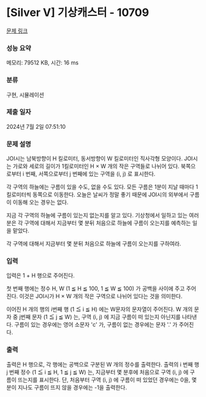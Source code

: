 # [Silver V] 기상캐스터 - 10709 

[문제 링크](https://www.acmicpc.net/problem/10709) 

### 성능 요약

메모리: 79512 KB, 시간: 16 ms

### 분류

구현, 시뮬레이션

### 제출 일자

2024년 7월 2일 07:51:10

### 문제 설명

<p>JOI시는 남북방향이 H 킬로미터, 동서방향이 W 킬로미터인 직사각형 모양이다. JOI시는 가로와 세로의 길이가 1킬로미터인 H × W 개의 작은 구역들로 나뉘어 있다. 북쪽으로부터 i 번째, 서쪽으로부터 j 번째에 있는 구역을 (i, j) 로 표시한다.</p>

<p>각 구역의 하늘에는 구름이 있을 수도, 없을 수도 있다. 모든 구름은 1분이 지날 때마다 1킬로미터씩 동쪽으로 이동한다. 오늘은 날씨가 정말 좋기 때문에 JOI시의 외부에서 구름이 이동해 오는 경우는 없다.</p>

<p>지금 각 구역의 하늘에 구름이 있는지 없는지를 알고 있다. 기상청에서 일하고 있는 여러분은 각 구역에 대해서 지금부터 몇 분뒤 처음으로 하늘에 구름이 오는지를 예측하는 일을 맡았다.</p>

<p>각 구역에 대해서 지금부터 몇 분뒤 처음으로 하늘에 구름이 오는지를 구하여라.</p>

### 입력 

 <p>입력은 1 + H 행으로 주어진다.</p>

<p>첫 번째 행에는 정수 H, W (1 ≦ H ≦ 100, 1 ≦ W ≦ 100) 가 공백을 사이에 주고 주어진다. 이것은 JOI시가 H × W 개의 작은 구역으로 나뉘어 있다는 것을 의미한다.</p>

<p>이어진 H 개의 행의 i번째 행 (1 ≦ i ≦ H) 에는 W문자의 문자열이 주어진다. W 개의 문자 중 j번째 문자 (1 ≦ j ≦ W) 는, 구역 (i, j) 에 지금 구름이 떠 있는지 아닌지를 나타낸다. 구름이 있는 경우에는 영어 소문자 'c' 가, 구름이 없는 경우에는 문자 '.' 가 주어진다.</p>

### 출력 

 <p>출력은 H 행으로, 각 행에는 공백으로 구분된 W 개의 정수를 출력한다. 출력의 i 번째 행 j 번째 정수 (1 ≦ i ≦ H, 1 ≦ j ≦ W) 는, 지금부터 몇 분후에 처음으로 구역 (i, j) 에 구름이 뜨는지를 표시한다. 단, 처음부터 구역 (i, j) 에 구름이 떠 있었던 경우에는 0을, 몇 분이 지나도 구름이 뜨지 않을 경우에는 -1을 출력한다.</p>

